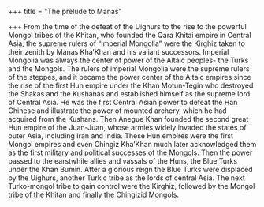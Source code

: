 +++
title = "The prelude to Manas"

+++
From the time of the defeat of the Uighurs to the rise to the powerful
Mongol tribes of the Khitan, who founded the Qara Khitai empire in
Central Asia, the supreme rulers of “Imperial Mongolia” were the Kirghiz
taken to their zenith by Manas Kha’Khan and his valiant successors.
Imperial Mongolia was always the center of power of the Altaic peoples-
the Turks and the Mongols. The rulers of imperial Mongolia were the
supreme rulers of the steppes, and it became the power center of the
Altaic empires since the rise of the first Hun empire under the Khan
Motun-Tegin who destroyed the Shakas and the Kushanas and established
himself as the supreme lord of Central Asia. He was the first Central
Asian power to defeat the Han Chinese and illustrate the power of
mounted archery, which he had acquired from the Kushans. Then Anegue
Khan founded the second great Hun empire of the Juan-Juan, whose armies
widely invaded the states of outer Asia, including Iran and India. These
Hun empires were the first Mongol empires and even Chingiz Kha’Khan much
later acknowledged them as the first military and political successes of
the Mongols. Then the power passed to the earstwhile allies and vassals
of the Huns, the Blue Turks under the Khan Bumin. After a glorious reign
the Blue Turks were displaced by the Uighurs, another Turkic tribe as
the lords of central Asia. The next Turko-mongol tribe to gain control
were the Kirghiz, followed by the Mongol tribe of the Khitan and finally
the Chingizid Mongols.

